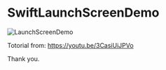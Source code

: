 # SwiftLaunchScreenDemo

![LaunchScreenDemo](https://user-images.githubusercontent.com/3993516/136299281-7e303d78-5210-4c28-bf18-e3677ccfae4b.png)

Totorial from: https://youtu.be/3CasiUiJPVo

Thank you.
